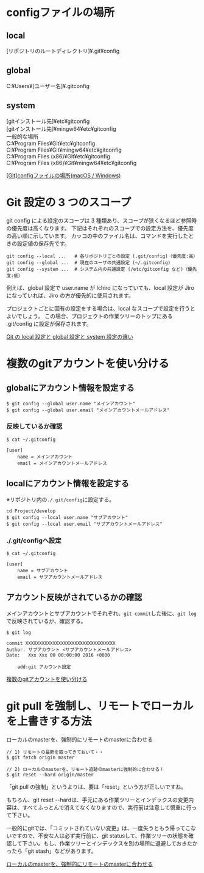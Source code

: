 # configファイルの場所  
## local  
[リポジトリのルートディレクトリ]¥.git¥config

## global  
C:¥Users¥[ユーザー名]¥.gitconfig

## system  
[gitインストール先]¥etc¥gitconfig  
[gitインストール先]¥mingw64¥etc¥gitconfig  
一般的な場所  
C:¥Program Files¥Git¥etc¥gitconfig  
C:¥Program Files¥Git¥mingw64¥etc¥gitconfig  
C:¥Program Files (x86)¥Git¥etc¥gitconfig  
C:¥Program Files (x86)¥Git¥mingw64¥etc¥gitconfig  

[[Git]configファイルの場所(macOS / Windows)](https://www.curict.com/item/fe/fe45741.html)

# Git 設定の 3 つのスコープ
git config による設定のスコープは 3 種類あり、スコープが狭くなるほど参照時の優先度は高くなります。 下記はそれぞれのスコープでの設定方法を、優先度の高い順に示しています。 カッコの中のファイル名は、コマンドを実行したときの設定値の保存先です。

```
git config --local ...   # 各リポジトリごとの設定 (.git/config)（優先度:高）
git config --global ...  # 現在のユーザの共通設定 (~/.gitconfig)
git config --system ...  # システム内の共通設定 (/etc/gitconfig など)（優先度:低）
```

例えば、global 設定で user.name が Ichiro になっていても、local 設定が Jiro になっていれば、Jiro の方が優先的に使用されます。

プロジェクトごとに固有の設定をする場合は、local なスコープで設定を行うとよいでしょう。 この場合、プロジェクトの作業ツリーのトップにある .git/config に設定が保存されます。

[Git の local 設定と global 設定と system 設定の違い](https://maku77.github.io/git/settings/local-global-system.html)

# 複数のgitアカウントを使い分ける
## globalにアカウント情報を設定する

```
$ git config --global user.name "メインアカウント"
$ git config --global user.email "メインアカウントメールアドレス"
```

### 反映しているか確認

```
$ cat ~/.gitconfig

[user]
	name = メインアカウント
	email = メインアカウントメールアドレス
```




## localにアカウント情報を設定する

※リポジトリ内の`./.git/config`に設定する。

```
cd Project/develop
$ git config --local user.name "サブアカウント"
$ git config --local user.email "サブアカウントメールアドレス"
```

### ./.git/configへ設定

```
$ cat ~/.gitconfig

[user]
	name = サブアカウント
	email = サブアカウントメールアドレス
```


## <i class="fa fa-refresh" aria-hidden="true"></i> アカウント反映がされているかの確認

メインアカウントとサブアカウントでそれぞれ、`git commit`した後に、`git log`で反映されているか、確認する。

```
$ git log

commit XXXXXXXXXXXXXXXXXXXXXXXXXXXXXXXXX
Author: サブアカウント <サブアカウントメールアドレス>
Date:   Xxx Xxx 00 00:00:00 2016 +0000

    add:git アカウント設定
```
[複数のgitアカウントを使い分ける](https://qiita.com/0084ken/items/f4a8b0fbff135a987fea)

# git pull を強制し、リモートでローカルを上書きする方法
ローカルのmasterを、強制的にリモートのmasterに合わせる

```
// 1) リモートの最新を取ってきておいて・・
$ git fetch origin master

// 2) ローカルのmasterを、リモート追跡のmasterに強制的に合わせる！
$ git reset --hard origin/master
```

「git pull の強制」というよりは、要は「reset」という方が正しいですね。

もちろん、git reset --hardは、手元にある作業ツリーとインデックスの変更内容は、すべてふっとんで消えてなくなりますので、実行前は注意して慎重に行って下さい。

一般的にgitでは、「コミットされていない変更」は、一度失うともう帰ってこないですので、不安な人は必ず実行前に、git statusして、作業ツリーの状態を確認して下さい。もし、作業ツリーとインデックスを別の場所に退避しておきたかったら「git stash」などがあります。

[ローカルのmasterを、強制的にリモートのmasterに合わせる](https://www-creators.com/archives/1097)